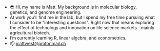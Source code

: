 - 😎 Hi, my name is Matt. My background is in molecular biology, genetics, and genome engineering. 
- At work you'll find me in the lab, but I spend my free time pursuing what I consider to be "interesting questions". Right now that means exploring the effect of technology and innovation on life science markets - mainly agricultural biotech.
- I’m currently learning R, linear algebra, and econometrics.
- 📫 mattwest@protonmail.ch

<!---
matty-west/matty-west is a ✨ special ✨ repository because its `README.md` (this file) appears on your GitHub profile.
You can click the Preview link to take a look at your changes.
--->
